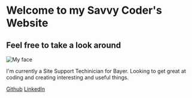 # Welcome to my Savvy Coder's Website
## Feel free to take a look around

![My face](https://secure.meetupstatic.com/photos/member/7/f/d/8/highres_244712728.jpeg)

I'm currently a Site Support Techinician for Bayer. Looking to get great at coding and creating interesting and useful things.




[Github](https://github.com/more-al)
[LinkedIn](https://www.linkedin.com/in/al-harvey-jr-18321910a/)